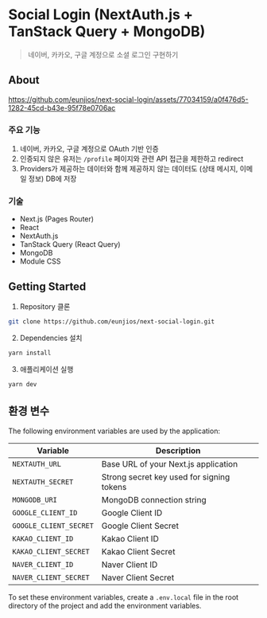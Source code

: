 # Social Login (NextAuth.js + TanStack Query + MongoDB)

> 네이버, 카카오, 구글 계정으로 소셜 로그인 구현하기

## About

https://github.com/eunjios/next-social-login/assets/77034159/a0f476d5-1282-45cd-b43e-95f78e0706ac

### 주요 기능

1. 네이버, 카카오, 구글 계정으로 OAuth 기반 인증
2. 인증되지 않은 유저는 `/profile` 페이지와 관련 API 접근을 제한하고 redirect
3. Providers가 제공하는 데이터와 함께 제공하지 않는 데이터도 (상태 메시지, 이메일 정보) DB에 저장

### 기술

- Next.js (Pages Router)
- React
- NextAuth.js
- TanStack Query (React Query)
- MongoDB
- Module CSS

## Getting Started

1. Repository 클론

```bash
git clone https://github.com/eunjios/next-social-login.git
```

2. Dependencies 설치

```bash
yarn install
```

3. 애플리케이션 실행

```bash
yarn dev
```

## 환경 변수

The following environment variables are used by the application:

| Variable               | Description                               |
| ---------------------- | ----------------------------------------- |
| `NEXTAUTH_URL`         | Base URL of your Next.js application      |
| `NEXTAUTH_SECRET`      | Strong secret key used for signing tokens |
| `MONGODB_URI`          | MongoDB connection string                 |
| `GOOGLE_CLIENT_ID`     | Google Client ID                          |
| `GOOGLE_CLIENT_SECRET` | Google Client Secret                      |
| `KAKAO_CLIENT_ID`      | Kakao Client ID                           |
| `KAKAO_CLIENT_SECRET`  | Kakao Client Secret                       |
| `NAVER_CLIENT_ID`      | Naver Client ID                           |
| `NAVER_CLIENT_SECRET`  | Naver Client Secret                       |

To set these environment variables, create a `.env.local` file in the root directory of the project and add the environment variables.
